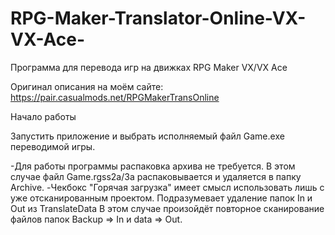 # RPG-Maker-Translator-Online-VX-VX-Ace-
Программа для перевода игр на движках RPG Maker VX/VX Ace

Оригинал описания на моём сайте:
https://pair.casualmods.net/RPGMakerTransOnline

Начало работы

Запустить приложение и выбрать исполняемый файл Game.exe переводимой игры.

-Для работы программы распаковка архива не требуется. В этом случае файл Game.rgss2a/3a распаковывается и удаляется в папку Archive.
-Чекбокс "Горячая загрузка" имеет смысл использовать лишь с уже отсканированным проектом. Подразумевает удаление папок In и Out из TranslateData В этом случае произойдёт повторное сканирование файлов папок Backup => In и data => Out.
